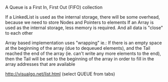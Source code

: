 A Queue is a First In, First Out (FIFO) collection



If a LinkedList is used as the internal storage, there will be some overhead, because we need to store Nodes and Pointers to elements
If an Array is used as the internal storage, less memory is required. And all data is "close" to each other


Array based implementation uses "wrapping" ie.:
  If there is an empty space at the beginning of the array (due to dequeued elements), 
  and the Tail reached the end of the array (ie. can't write any more elements to the end),
  then the Tail will be set to the beginning of the array in order to fill in the array addresses that are available



http://visualgo.net/list.html (select QUEUE from tabs)